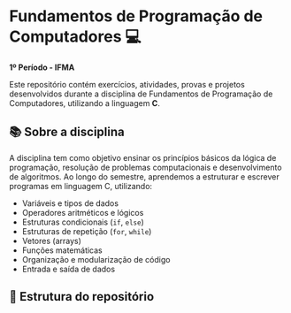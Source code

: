 # Fundamentos de Programação de Computadores 💻  
**1º Período - IFMA**

Este repositório contém exercícios, atividades, provas e projetos desenvolvidos durante a disciplina de Fundamentos de Programação de Computadores, utilizando a linguagem **C**.

## 📚 Sobre a disciplina

A disciplina tem como objetivo ensinar os princípios básicos da lógica de programação, resolução de problemas computacionais e desenvolvimento de algoritmos. Ao longo do semestre, aprendemos a estruturar e escrever programas em linguagem C, utilizando:

- Variáveis e tipos de dados
- Operadores aritméticos e lógicos
- Estruturas condicionais (`if`, `else`)
- Estruturas de repetição (`for`, `while`)
- Vetores (arrays)
- Funções matemáticas
- Organização e modularização de código
- Entrada e saída de dados

## 📁 Estrutura do repositório

